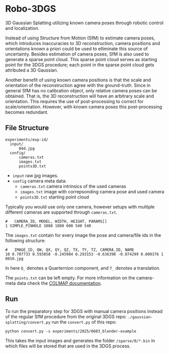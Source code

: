 # Robo-3DGS
3D Gaussian Splatting utilizing known camera poses through robotic control and localization.

Instead of using Structure from Motion (SfM) to estimate camera poses, which introduces inaccuracies to 3D reconstruction, camera positions and orientations known a priori could be used to elliminate this source of uncertainty.
Besides estimation of camera poses, SfM is also used to generate a sparse point cloud.
This sparse point cloud serves as starting point for the 3DGS procedure; each point in the sparse point cloud gets attributed a 3D Gaussian.

Another benefit of using known camera positions is that the scale and orientation of the reconstruction agree with the ground-truth. 
Since in general SfM has no calibration object, only relative camera poses can be obtained. 
That is, the 3D reconstruction will have an arbitrary scale and orientation.
This requires the use of post-processing to correct for scale/orientation.
However, with known camera poses this post-processing becomes redundant. 

## File Structure 

```
experiments/exp-id/
  input/
      04d.jpg
  config/
      cameras.txt
      images.txt
      points3D.txt
```

- `input` raw jpg images. 
- `config` camera meta data:
    - `cameras.txt` camera intrinsics of the used cameras 
    - `images.txt` image with correpsonding camera pose and used camera
    - `points3D.txt` starting point cloud

Typically you would use only one camera, however setups with multiple different cameras are supported through `cameras.txt`.

```
#   CAMERA_ID, MODEL, WIDTH, HEIGHT, PARAMS[]
1 SIMPLE_PINHOLE 1080 1080 600 540 540
```

The `images.txt` contain for every image the pose and camera/file ids in the following structure:

```
#   IMAGE_ID, QW, QX, QY, QZ, TX, TY, TZ, CAMERA_ID, NAME
10 0.707733 0.593858 -0.245984 0.293153 -0.636396 -0.874299 0.800376 1 0010.jpg
```

In here `Q_` denotes a Quarternion component, and `T_` denotes a translation.

The `points.txt` can be left empty. For more information on the camera-meta data check the
[COLMAP documentation](https://colmap.github.io/format.html). 

## Run

To run the preparatory step for 3DGS with manual camera positions instead of the regular SfM procedure from the original 3DGS repo: `./gaussian-splatting/convert.py` run the `convert.py` of this repo:

```
python convert.py -s experiments/2025/0603_blender-example
```

This takes the input images and generates the folder `/sparse/0/*.bin` in which files will be stored that are used in the 3DGS process.
